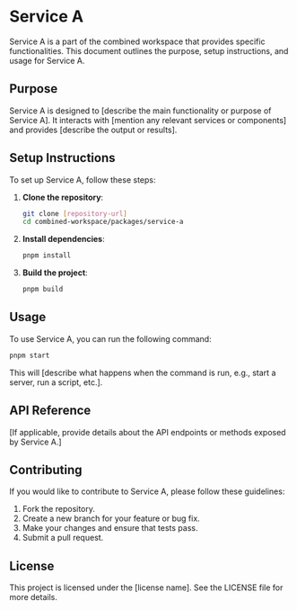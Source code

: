 # Service A

Service A is a part of the combined workspace that provides specific functionalities. This document outlines the purpose, setup instructions, and usage for Service A.

## Purpose

Service A is designed to [describe the main functionality or purpose of Service A]. It interacts with [mention any relevant services or components] and provides [describe the output or results].

## Setup Instructions

To set up Service A, follow these steps:

1. **Clone the repository**:
   ```bash
   git clone [repository-url]
   cd combined-workspace/packages/service-a
   ```

2. **Install dependencies**:
   ```bash
   pnpm install
   ```

3. **Build the project**:
   ```bash
   pnpm build
   ```

## Usage

To use Service A, you can run the following command:

```bash
pnpm start
```

This will [describe what happens when the command is run, e.g., start a server, run a script, etc.].

## API Reference

[If applicable, provide details about the API endpoints or methods exposed by Service A.]

## Contributing

If you would like to contribute to Service A, please follow these guidelines:

1. Fork the repository.
2. Create a new branch for your feature or bug fix.
3. Make your changes and ensure that tests pass.
4. Submit a pull request.

## License

This project is licensed under the [license name]. See the LICENSE file for more details.